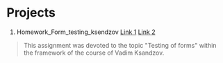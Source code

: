 # Projects
1. Homework_Form_testing_ksendzov
[Link 1](https://docs.google.com/spreadsheets/d/1c7CORchXNCSnODNzx8JC9qR9jtswyNm10K17W_l6eoo/edit?usp=sharing "Check list, Bug reports and Improvements")
[Link 2](http://itcareer.pythonanywhere.com/ "Test project")
> This assignment was devoted to the topic "Testing of forms" within the framework of the course of Vadim Ksandzov.
